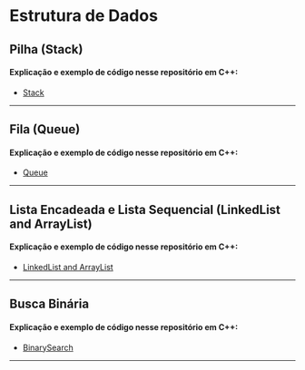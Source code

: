 # Estrutura de Dados 

## Pilha (Stack)
#### Explicação e exemplo de código nesse repositório em C++:
- [Stack](https://github.com/joseeduardoleite/estrutura-de-dados-cpp/tree/main/Stack)

---

## Fila (Queue)
#### Explicação e exemplo de código nesse repositório em C++:
- [Queue](https://github.com/joseeduardoleite/estrutura-de-dados-cpp/tree/main/Queue)

---

## Lista Encadeada e Lista Sequencial (LinkedList and ArrayList)
#### Explicação e exemplo de código nesse repositório em C++:
- [LinkedList and ArrayList](https://github.com/joseeduardoleite/estrutura-de-dados-cpp/tree/main/LinkedList%20and%20ArrayList)

---

## Busca Binária
#### Explicação e exemplo de código nesse repositório em C++:
- [BinarySearch](https://github.com/joseeduardoleite/estrutura-de-dados-cpp/tree/main/BinarySearch)

---